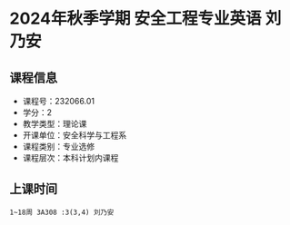 # 2024年秋季学期 安全工程专业英语 刘乃安






## 课程信息

- 课程号：232066.01
- 学分：2
- 教学类型：理论课
- 开课单位：安全科学与工程系
- 课程类别：专业选修
- 课程层次：本科计划内课程

## 上课时间

```
1~18周 3A308 :3(3,4) 刘乃安
```

